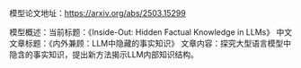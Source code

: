 模型论文地址：https://arxiv.org/abs/2503.15299

模型概述：当前标题：《Inside-Out: Hidden Factual Knowledge in LLMs》
中文文章标题：《内外兼顾：LLM中隐藏的事实知识》
文章内容：探究大型语言模型中隐含的事实知识，提出新方法揭示LLM内部知识结构。
